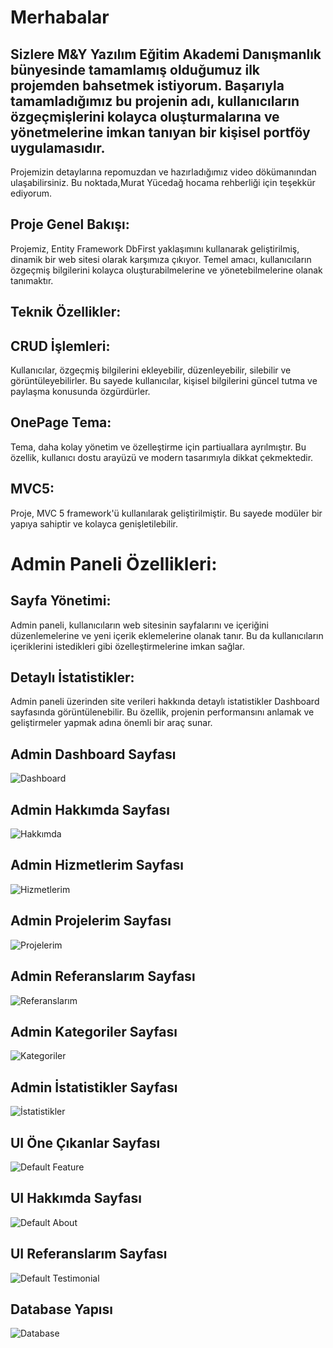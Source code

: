 # Merhabalar
## Sizlere M&Y Yazılım Eğitim Akademi Danışmanlık bünyesinde tamamlamış olduğumuz ilk projemden bahsetmek istiyorum. Başarıyla tamamladığımız bu projenin adı, kullanıcıların özgeçmişlerini kolayca oluşturmalarına ve yönetmelerine imkan tanıyan bir kişisel portföy uygulamasıdır.

Projemizin detaylarına repomuzdan ve hazırladığımız video dökümanından ulaşabilirsiniz. Bu noktada,Murat Yücedağ hocama rehberliği için teşekkür ediyorum.

## Proje Genel Bakışı:

Projemiz, Entity Framework DbFirst yaklaşımını kullanarak geliştirilmiş, dinamik bir web sitesi olarak karşımıza çıkıyor. Temel amacı, kullanıcıların özgeçmiş bilgilerini kolayca oluşturabilmelerine ve yönetebilmelerine olanak tanımaktır.

## Teknik Özellikler:

## CRUD İşlemleri: 
Kullanıcılar, özgeçmiş bilgilerini ekleyebilir, düzenleyebilir, silebilir ve görüntüleyebilirler. Bu sayede kullanıcılar, kişisel bilgilerini güncel tutma ve paylaşma konusunda özgürdürler.

## OnePage Tema: 
Tema, daha kolay yönetim ve özelleştirme için partiuallara ayrılmıştır. Bu özellik, kullanıcı dostu arayüzü ve modern tasarımıyla dikkat çekmektedir.

## MVC5: 
Proje, MVC 5 framework'ü kullanılarak geliştirilmiştir. Bu sayede modüler bir yapıya sahiptir ve kolayca genişletilebilir.

# Admin Paneli Özellikleri:

## Sayfa Yönetimi:
Admin paneli, kullanıcıların web sitesinin sayfalarını ve içeriğini düzenlemelerine ve yeni içerik eklemelerine olanak tanır. Bu da kullanıcıların içeriklerini istedikleri gibi özelleştirmelerine imkan sağlar.

## Detaylı İstatistikler: 
Admin paneli üzerinden site verileri hakkında detaylı istatistikler Dashboard sayfasında görüntülenebilir. Bu özellik, projenin performansını anlamak ve geliştirmeler yapmak adına önemli bir araç sunar.

## Admin Dashboard Sayfası
![Dashboard](https://github.com/yagmurttk/MeyawoPortfolio_MYAkademi/assets/126063227/19d350a3-9cee-45bf-8c47-0c564317fd36)
## Admin Hakkımda Sayfası
![Hakkımda](https://github.com/yagmurttk/MeyawoPortfolio_MYAkademi/assets/126063227/e1ba5939-f52b-4604-bb23-9ad66ba9c5a3)
## Admin Hizmetlerim Sayfası
![Hizmetlerim](https://github.com/yagmurttk/MeyawoPortfolio_MYAkademi/assets/126063227/451a5bb2-2c6c-46b9-9da5-cfb07fdabf2d)
## Admin Projelerim Sayfası
![Projelerim](https://github.com/yagmurttk/MeyawoPortfolio_MYAkademi/assets/126063227/ce108913-6233-4d1d-aec7-e145855bdba7)
## Admin Referanslarım Sayfası
![Referanslarım](https://github.com/yagmurttk/MeyawoPortfolio_MYAkademi/assets/126063227/bceafe70-7651-4aa5-ad6f-184afd4a41c5)
## Admin Kategoriler Sayfası
![Kategoriler](https://github.com/yagmurttk/MeyawoPortfolio_MYAkademi/assets/126063227/a7d904f6-d46c-4b5a-9f39-35fb42c90b25)
## Admin İstatistikler Sayfası
![İstatistikler](https://github.com/yagmurttk/MeyawoPortfolio_MYAkademi/assets/126063227/c03b95a4-51b1-4e52-b3d3-8c647000137d)
## UI Öne Çıkanlar Sayfası
![Default Feature](https://github.com/yagmurttk/MeyawoPortfolio_MYAkademi/assets/126063227/2524f881-edd3-4358-bc0e-aa6dacd2a070)
## UI Hakkımda Sayfası
![Default About](https://github.com/yagmurttk/MeyawoPortfolio_MYAkademi/assets/126063227/ba52ea93-2443-4b3c-89a9-055e39df1aa6)
## UI Referanslarım Sayfası
![Default Testimonial](https://github.com/yagmurttk/MeyawoPortfolio_MYAkademi/assets/126063227/d1a0d265-5873-4004-88fa-3de9a527f443)
## Database Yapısı
![Database](https://github.com/yagmurttk/MeyawoPortfolio_MYAkademi/assets/126063227/2f75e938-b624-4363-91de-ae9704db1e9a)

